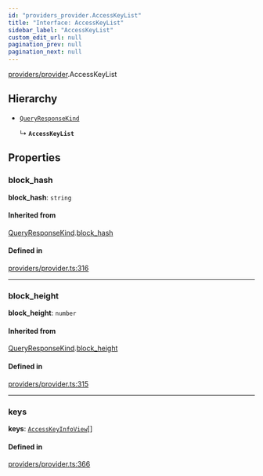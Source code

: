 ```yaml
---
id: "providers_provider.AccessKeyList"
title: "Interface: AccessKeyList"
sidebar_label: "AccessKeyList"
custom_edit_url: null
pagination_prev: null
pagination_next: null
---
```


[providers/provider](../modules/providers_provider.md).AccessKeyList

## Hierarchy

- [`QueryResponseKind`](providers_provider.QueryResponseKind.md)

  ↳ **`AccessKeyList`**

## Properties

### block\_hash

 **block\_hash**: `string`

#### Inherited from

[QueryResponseKind](providers_provider.QueryResponseKind.md).[block_hash](providers_provider.QueryResponseKind.md#block_hash)

#### Defined in

[providers/provider.ts:316](https://github.com/maxhr/near--near-api-js/blob/a0c9a104/packages/near-api-js/src/providers/provider.ts#L316)

___

### block\_height

 **block\_height**: `number`

#### Inherited from

[QueryResponseKind](providers_provider.QueryResponseKind.md).[block_height](providers_provider.QueryResponseKind.md#block_height)

#### Defined in

[providers/provider.ts:315](https://github.com/maxhr/near--near-api-js/blob/a0c9a104/packages/near-api-js/src/providers/provider.ts#L315)

___

### keys

 **keys**: [`AccessKeyInfoView`](providers_provider.AccessKeyInfoView.md)[]

#### Defined in

[providers/provider.ts:366](https://github.com/maxhr/near--near-api-js/blob/a0c9a104/packages/near-api-js/src/providers/provider.ts#L366)
